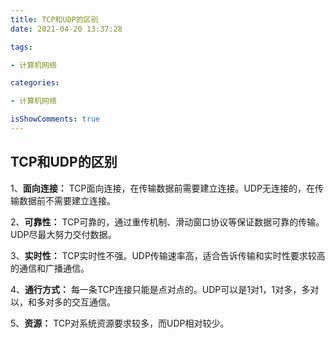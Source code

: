 ```yaml
---
title: TCP和UDP的区别
date: 2021-04-20 13:37:28

tags:

- 计算机网络

categories:

- 计算机网络

isShowComments: true
---
```


## TCP和UDP的区别

1、**面向连接：** TCP面向连接，在传输数据前需要建立连接。UDP无连接的，在传输数据前不需要建立连接。

2、**可靠性：** TCP可靠的，通过重传机制、滑动窗口协议等保证数据可靠的传输。UDP尽最大努力交付数据。

3、**实时性：** TCP实时性不强。UDP传输速率高，适合告诉传输和实时性要求较高的通信和广播通信。

4、**通行方式：** 每一条TCP连接只能是点对点的。UDP可以是1对1，1对多，多对以，和多对多的交互通信。

5、**资源：** TCP对系统资源要求较多，而UDP相对较少。

